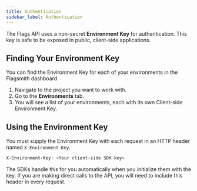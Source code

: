 ```yaml
---
title: Authentication
sidebar_label: Authentication
---
```


The Flags API uses a non-secret **Environment Key** for authentication. This key is safe to be exposed in public, client-side applications.

## Finding Your Environment Key

You can find the Environment Key for each of your environments in the Flagsmith dashboard.

1.  Navigate to the project you want to work with.
2.  Go to the **Environments** tab.
3.  You will see a list of your environments, each with its own Client-side Environment Key.

## Using the Environment Key

You must supply the Environment Key with each request in an HTTP header named `X-Environment-Key`.

```bash
X-Environment-Key: <Your client-side SDK key>
```

The SDKs handle this for you automatically when you initialize them with the key. If you are making direct calls to the API, you will need to include this header in every request. 